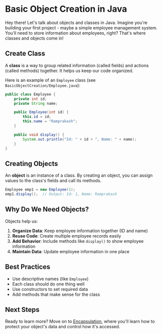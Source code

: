 # Basic Object Creation in Java

Hey there! Let's talk about objects and classes in Java. Imagine you're building your first project - maybe a simple employee management system. You'll need to store information about employees, right? That's where classes and objects come in!

## Create Class

A **class** is a way to group related information (called fields) and actions (called methods) together. It helps us keep our code organized.

Here is an example of an `Employee` class (see `BasicObjectCreation/Employee.java`):

```java
public class Employee {
    private int id;
    private String name;

    public Employee(int id) {
        this.id = id;
        this.name = "Ramprakash";
    }

    public void display() {
        System.out.println("Id: " + id + ", Name: " + name);
    }
}
```

## Creating Objects

An **object** is an instance of a class. By creating an object, you can assign values to the class's fields and call its methods.

```java
Employee emp1 = new Employee(1);
emp1.display();  // Output: Id: 1, Name: Ramprakash
```

## Why Do We Need Objects?

Objects help us:

1. **Organize Data**: Keep employee information together (ID and name)
2. **Reuse Code**: Create multiple employee records easily
3. **Add Behavior**: Include methods like `display()` to show employee information
4. **Maintain Data**: Update employee information in one place

## Best Practices

- Use descriptive names (like `Employee`)
- Each class should do one thing well
- Use constructors to set required data
- Add methods that make sense for the class

## Next Steps

Ready to learn more? Move on to [Encapsulation](./encapsulation.md), where you'll learn how to protect your object's data and control how it's accessed.

